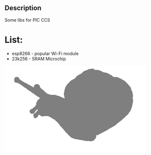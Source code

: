 ## Description
Some libs for PIC CCS

# List:
- esp8266 - popular Wi-Fi module
- 23k256 - SRAM Microchip

![Quantiles chart example](/img/snail.png)
